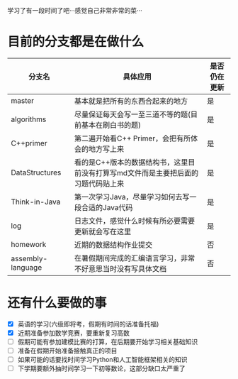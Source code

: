 学习了有一段时间了吧···感觉自己非常非常的菜···

# 目前的分支都是在做什么

| 分支名 | 具体应用 | 是否仍在更新 |
| --- | --- | --- |
| master | 基本就是把所有的东西合起来的地方 | 是 |
| algorithms | 尽量保证每天会写一至三道不等的题(目前基本在刷白书的题) | 是 |
| C++primer | 第二遍开始看C++ Primer，会把有所体会的地方写上来 | 是 |
| DataStructures | 看的是C++版本的数据结构书，这里目前没有打算写md文件而是主要把后面的习题代码贴上来 | 是 |
| Think-in-Java | 第一次学习Java，尽量学习如何去写一段合适的Java代码 | 是 |
| log | 日志文件，感觉什么时候有所必要需要更新就会写在这里 | 是 |
| homework | 近期的数据结构作业提交 | 否 |
| assembly-language | 在暑假期间完成的汇编语言学习，非常不好意思当时没有写具体文档 | 否 |

# 还有什么要做的事


- [x] 英语的学习(六级即将考，假期有时间的话准备托福)
- [x] 近期准备参加数学竞赛，要重新复习高数
- [ ] 假期可能有参加建模比赛的打算，在后期要开始学习相关基础知识
- [ ] 准备在假期开始准备接触真正的项目
- [ ] 如果可能的话要找时间学习Python和人工智能框架相关的知识
- [ ] 下学期要额外抽时间学习一下初等数论，这部分缺口太严重了